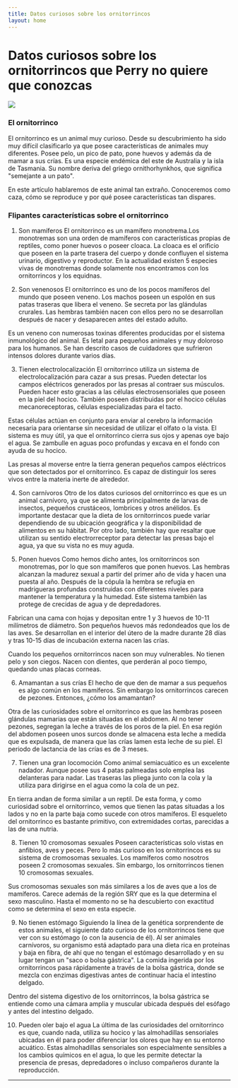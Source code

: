 ```yaml
---
title: Datos curiosos sobre los ornitorrincos
layout: home
---
```


# **Datos curiosos sobre los ornitorrincos que Perry no quiere que conozcas**

![](https://encrypted-tbn2.gstatic.com/images?q=tbn:ANd9GcRwZoaJE5rv9zyIM2sJ-ZVmiqPQoo79NyATwMMn8GFZOVJlOAGq)

### El ornitorrinco

El ornitorrinco es un animal muy curioso. Desde su descubrimiento ha sido muy difícil clasificarlo ya que posee características de animales muy diferentes. Posee pelo, un pico de pato, pone huevos y además da de mamar a sus crías. Es una especie endémica del este de Australia y la isla de Tasmania. Su nombre deriva del griego ornithorhynkhos, que significa "semejante a un pato".

En este artículo hablaremos de este animal tan extraño. Conoceremos como caza, cómo se reproduce y por qué posee características tan dispares.

### Flipantes características sobre el ornitorrinco

1. Son mamíferos
El ornitorrinco es un mamífero monotrema.Los monotremas son una orden de mamíferos con características propias de reptiles, como poner huevos o poseer cloaca. La cloaca es el orificio que poseen en la parte trasera del cuerpo y donde confluyen el sistema urinario, digestivo y reproductor. En la actualidad existen 5 especies vivas de monotremas donde solamente nos encontramos con los ornitorrincos y los equidnas.

2. Son venenosos
El ornitorrinco es uno de los pocos mamíferos del mundo que poseen veneno. Los machos poseen un espolón en sus patas traseras que libera el veneno. Se secreta por las glándulas crurales. Las hembras también nacen con ellos pero no se desarrollan después de nacer y desaparecen antes del estado adulto.

Es un veneno con numerosas toxinas diferentes producidas por el sistema inmunológico del animal. Es letal para pequeños animales y muy doloroso para los humanos. Se han descrito casos de cuidadores que sufrieron intensos dolores durante varios días.

3. Tienen electrolocalización
El ornitorrinco utiliza un sistema de electrolocalización para cazar a sus presas. Pueden detectar los campos eléctricos generados por las presas al contraer sus músculos. Pueden hacer esto gracias a las células electrosensoriales que poseen en la piel del hocico. También poseen distribuidas por el hocico células mecanoreceptoras, células especializadas para el tacto.

Estas células actúan en conjunto para enviar al cerebro la información necesaria para orientarse sin necesidad de utilizar el olfato o la vista. El sistema es muy útil, ya que el ornitorrinco cierra sus ojos y apenas oye bajo el agua. Se zambulle en aguas poco profundas y excava en el fondo con ayuda de su hocico.

Las presas al moverse entre la tierra generan pequeños campos eléctricos que son detectados por el ornitorrinco. Es capaz de distinguir los seres vivos entre la materia inerte de alrededor.

4. Son carnívoros
Otro de los datos curiosos del ornitorrinco es que es un animal carnívoro, ya que se alimenta principalmente de larvas de insectos, pequeños crustáceos, lombrices y otros anélidos. Es importante destacar que la dieta de los ornitorrincos puede variar dependiendo de su ubicación geográfica y la disponibilidad de alimentos en su hábitat. Por otro lado, también hay que resaltar que utilizan su sentido electrorreceptor para detectar las presas bajo el agua, ya que su vista no es muy aguda.

5. Ponen huevos
Como hemos dicho antes, los ornitorrincos son monotremas, por lo que son mamíferos que ponen huevos. Las hembras alcanzan la madurez sexual a partir del primer año de vida y hacen una puesta al año. Después de la cópula la hembra se refugia en madrigueras profundas construidas con diferentes niveles para mantener la temperatura y la humedad. Este sistema también las protege de crecidas de agua y de depredadores.

Fabrican una cama con hojas y depositan entre 1 y 3 huevos de 10-11 milímetros de diámetro. Son pequeños huevos más redondeados que los de las aves. Se desarrollan en el interior del útero de la madre durante 28 días y tras 10-15 días de incubación externa nacen las crías.

Cuando los pequeños ornitorrincos nacen son muy vulnerables. No tienen pelo y son ciegos. Nacen con dientes, que perderán al poco tiempo, quedando unas placas corneas.

6. Amamantan a sus crías
El hecho de que den de mamar a sus pequeños es algo común en los mamíferos. Sin embargo los ornitorrincos carecen de pezones. Entonces, ¿cómo los amamantan?

Otra de las curiosidades sobre el ornitorrinco es que las hembras poseen glándulas mamarias que están situadas en el abdomen. Al no tener pezones, segregan la leche a través de los poros de la piel. En esa región del abdomen poseen unos surcos donde se almacena esta leche a medida que es expulsada, de manera que las crías lamen esta leche de su piel. El periodo de lactancia de las crías es de 3 meses.

7. Tienen una gran locomoción
Como animal semiacuático es un excelente nadador. Aunque posee sus 4 patas palmeadas solo emplea las delanteras para nadar. Las traseras las pliega junto con la cola y la utiliza para dirigirse en el agua como la cola de un pez.

En tierra andan de forma similar a un reptil. De esta forma, y como curiosidad sobre el ornitorrinco, vemos que tienen las patas situadas a los lados y no en la parte baja como sucede con otros mamíferos. El esqueleto del ornitorrinco es bastante primitivo, con extremidades cortas, parecidas a las de una nutria.

8. Tienen 10 cromosomas sexuales
Poseen características solo vistas en anfibios, aves y peces. Pero lo más curioso en los ornitorrincos es su sistema de cromosomas sexuales. Los mamíferos como nosotros poseen 2 cromosomas sexuales. Sin embargo, los ornitorrincos tienen 10 cromosomas sexuales.

Sus cromosomas sexuales son más similares a los de aves que a los de mamíferos. Carece además de la región SRY que es la que determina el sexo masculino. Hasta el momento no se ha descubierto con exactitud como se determina el sexo en esta especie.

9. No tienen estómago
Siguiendo la línea de la genética sorprendente de estos animales, el siguiente dato curioso de los ornitorrincos tiene que ver con su estómago (o con la ausencia de él). Al ser animales carnívoros, su organismo está adaptado para una dieta rica en proteínas y baja en fibra, de ahí que no tengan el estómago desarrollado y en su lugar tengan un "saco o bolsa gástrica". La comida ingerida por los ornitorrincos pasa rápidamente a través de la bolsa gástrica, donde se mezcla con enzimas digestivas antes de continuar hacia el intestino delgado.

Dentro del sistema digestivo de los ornitorrincos, la bolsa gástrica se entiende como una cámara amplia y muscular ubicada después del esófago y antes del intestino delgado.

10. Pueden oler bajo el agua
La última de las curiosidades del ornitorrinco es que, cuando nada, utiliza su hocico y las almohadillas sensoriales ubicadas en él para poder diferenciar los olores que hay en su entorno acuático. Estas almohadillas sensoriales son especialmente sensibles a los cambios químicos en el agua, lo que les permite detectar la presencia de presas, depredadores o incluso compañeros durante la reproducción.

----

[^1]: [It can take up to 10 minutes for changes to your site to publish after you push the changes to GitHub](https://docs.github.com/en/pages/setting-up-a-github-pages-site-with-jekyll/creating-a-github-pages-site-with-jekyll#creating-your-site).

[Just the Docs]: https://just-the-docs.github.io/just-the-docs/
[GitHub Pages]: https://docs.github.com/en/pages
[README]: https://github.com/just-the-docs/just-the-docs-template/blob/main/README.md
[Jekyll]: https://jekyllrb.com
[GitHub Pages / Actions workflow]: https://github.blog/changelog/2022-07-27-github-pages-custom-github-actions-workflows-beta/
[use this template]: https://github.com/just-the-docs/just-the-docs-template/generate
